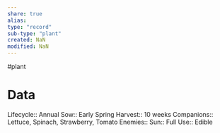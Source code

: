 ```yaml
---
share: true
alias: 
type: "record"
sub-type: "plant"
created: NaN 
modified: NaN
---
```

 #plant
# Data
Lifecycle:: Annual
Sow:: Early Spring
Harvest:: 10 weeks
Companions:: Lettuce, Spinach, Strawberry, Tomato
Enemies:: 
Sun:: Full
Use:: Edible
